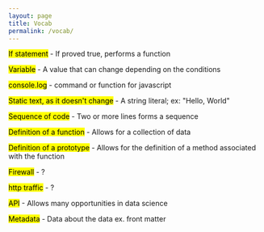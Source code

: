 ```yaml
---
layout: page
title: Vocab
permalink: /vocab/
---
```


<p> <mark>If statement</mark> - If proved true, performs a function</p>

<p> <mark>Variable</mark> - A value that can change depending on the conditions</p>

<p> <mark>console.log</mark> - command or function for javascript</p>

<p> <mark>Static text, as it doesn't change</mark> - A string literal; ex: "Hello, World"</p>

<p>  <mark>Sequence of code</mark> - Two or more lines forms a sequence</p>

<p> <mark>Definition of a function</mark> - Allows for a collection of data</p>

<p> <mark>Definition of a prototype</mark> - Allows for the definition of a method associated with the function</p>

<p> <mark>Firewall</mark> - ?</p>

<p> <mark>http traffic</mark> - ?</p>

<p> <mark>API</mark> - Allows many opportunities in data science</p>

<p> <mark>Metadata</mark> - Data about the data   ex. front matter</p>